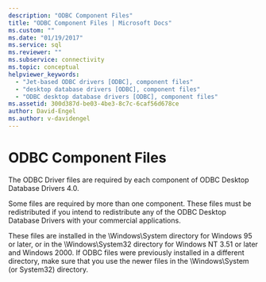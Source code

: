 ```yaml
---
description: "ODBC Component Files"
title: "ODBC Component Files | Microsoft Docs"
ms.custom: ""
ms.date: "01/19/2017"
ms.service: sql
ms.reviewer: ""
ms.subservice: connectivity
ms.topic: conceptual
helpviewer_keywords: 
  - "Jet-based ODBC drivers [ODBC], component files"
  - "desktop database drivers [ODBC], component files"
  - "ODBC desktop database drivers [ODBC], component files"
ms.assetid: 300d387d-be03-4be3-8c7c-6caf56d678ce
author: David-Engel
ms.author: v-davidengel
---
```

# ODBC Component Files
The ODBC Driver files are required by each component of ODBC Desktop Database Drivers 4.0.  
  
 Some files are required by more than one component. These files must be redistributed if you intend to redistribute any of the ODBC Desktop Database Drivers with your commercial applications.  
  
 These files are installed in the \Windows\System directory for Windows 95 or later, or in the \Windows\System32 directory for Windows NT 3.51 or later and Windows 2000. If ODBC files were previously installed in a different directory, make sure that you use the newer files in the \Windows\System (or System32) directory.
